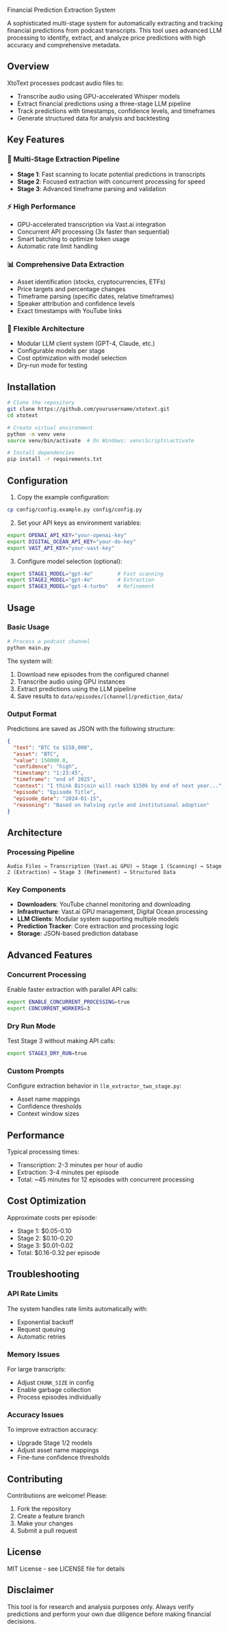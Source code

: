 Financial Prediction Extraction System

A sophisticated multi-stage system for automatically extracting and tracking financial predictions from podcast transcripts. This tool uses advanced LLM processing to identify, extract, and analyze price predictions with high accuracy and comprehensive metadata.

## Overview

XtoText processes podcast audio files to:
- Transcribe audio using GPU-accelerated Whisper models
- Extract financial predictions using a three-stage LLM pipeline
- Track predictions with timestamps, confidence levels, and timeframes
- Generate structured data for analysis and backtesting

## Key Features

### 🎯 Multi-Stage Extraction Pipeline
- **Stage 1**: Fast scanning to locate potential predictions in transcripts
- **Stage 2**: Focused extraction with concurrent processing for speed
- **Stage 3**: Advanced timeframe parsing and validation

### ⚡ High Performance
- GPU-accelerated transcription via Vast.ai integration
- Concurrent API processing (3x faster than sequential)
- Smart batching to optimize token usage
- Automatic rate limit handling

### 📊 Comprehensive Data Extraction
- Asset identification (stocks, cryptocurrencies, ETFs)
- Price targets and percentage changes
- Timeframe parsing (specific dates, relative timeframes)
- Speaker attribution and confidence levels
- Exact timestamps with YouTube links

### 🔧 Flexible Architecture
- Modular LLM client system (GPT-4, Claude, etc.)
- Configurable models per stage
- Cost optimization with model selection
- Dry-run mode for testing

## Installation

```bash
# Clone the repository
git clone https://github.com/yourusername/xtotext.git
cd xtotext

# Create virtual environment
python -m venv venv
source venv/bin/activate  # On Windows: venv\Scripts\activate

# Install dependencies
pip install -r requirements.txt
```

## Configuration

1. Copy the example configuration:
```bash
cp config/config.example.py config/config.py
```

2. Set your API keys as environment variables:
```bash
export OPENAI_API_KEY="your-openai-key"
export DIGITAL_OCEAN_API_KEY="your-do-key"
export VAST_API_KEY="your-vast-key"
```

3. Configure model selection (optional):
```bash
export STAGE1_MODEL="gpt-4o"        # Fast scanning
export STAGE2_MODEL="gpt-4o"        # Extraction
export STAGE3_MODEL="gpt-4-turbo"   # Refinement
```

## Usage

### Basic Usage

```bash
# Process a podcast channel
python main.py
```

The system will:
1. Download new episodes from the configured channel
2. Transcribe audio using GPU instances
3. Extract predictions using the LLM pipeline
4. Save results to `data/episodes/[channel]/prediction_data/`

### Output Format

Predictions are saved as JSON with the following structure:

```json
{
  "text": "BTC to $150,000",
  "asset": "BTC",
  "value": 150000.0,
  "confidence": "high",
  "timestamp": "1:23:45",
  "timeframe": "end of 2025",
  "context": "I think Bitcoin will reach $150k by end of next year...",
  "episode": "Episode Title",
  "episode_date": "2024-01-15",
  "reasoning": "Based on halving cycle and institutional adoption"
}
```

## Architecture

### Processing Pipeline

```
Audio Files → Transcription (Vast.ai GPU) → Stage 1 (Scanning) → Stage 2 (Extraction) → Stage 3 (Refinement) → Structured Data
```

### Key Components

- **Downloaders**: YouTube channel monitoring and downloading
- **Infrastructure**: Vast.ai GPU management, Digital Ocean processing
- **LLM Clients**: Modular system supporting multiple models
- **Prediction Tracker**: Core extraction and processing logic
- **Storage**: JSON-based prediction database

## Advanced Features

### Concurrent Processing
Enable faster extraction with parallel API calls:
```bash
export ENABLE_CONCURRENT_PROCESSING=true
export CONCURRENT_WORKERS=3
```

### Dry Run Mode
Test Stage 3 without making API calls:
```bash
export STAGE3_DRY_RUN=true
```

### Custom Prompts
Configure extraction behavior in `llm_extractor_two_stage.py`:
- Asset name mappings
- Confidence thresholds
- Context window sizes

## Performance

Typical processing times:
- Transcription: 2-3 minutes per hour of audio
- Extraction: 3-4 minutes per episode
- Total: ~45 minutes for 12 episodes with concurrent processing

## Cost Optimization

Approximate costs per episode:
- Stage 1: $0.05-0.10
- Stage 2: $0.10-0.20
- Stage 3: $0.01-0.02
- Total: $0.16-0.32 per episode

## Troubleshooting

### API Rate Limits
The system handles rate limits automatically with:
- Exponential backoff
- Request queuing
- Automatic retries

### Memory Issues
For large transcripts:
- Adjust `CHUNK_SIZE` in config
- Enable garbage collection
- Process episodes individually

### Accuracy Issues
To improve extraction accuracy:
- Upgrade Stage 1/2 models
- Adjust asset name mappings
- Fine-tune confidence thresholds

## Contributing

Contributions are welcome! Please:
1. Fork the repository
2. Create a feature branch
3. Make your changes
4. Submit a pull request

## License

MIT License - see LICENSE file for details

## Disclaimer

This tool is for research and analysis purposes only. Always verify predictions and perform your own due diligence before making financial decisions.
